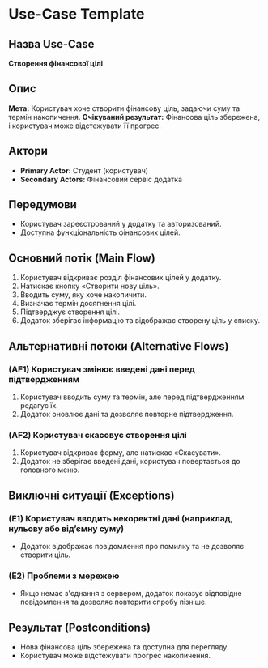 # Use-Case Template

## Назва Use-Case
**Створення фінансової цілі**

## Опис
**Мета:** Користувач хоче створити фінансову ціль, задаючи суму та термін накопичення.
**Очікуваний результат:** Фінансова ціль збережена, і користувач може відстежувати її прогрес.

## Актори
- **Primary Actor:** Студент (користувач)
- **Secondary Actors:** Фінансовий сервіс додатка

## Передумови
- Користувач зареєстрований у додатку та авторизований.
- Доступна функціональність фінансових цілей.

## Основний потік (Main Flow)
1. Користувач відкриває розділ фінансових цілей у додатку.
2. Натискає кнопку «Створити нову ціль».
3. Вводить суму, яку хоче накопичити.
4. Визначає термін досягнення цілі.
5. Підтверджує створення цілі.
6. Додаток зберігає інформацію та відображає створену ціль у списку.

## Альтернативні потоки (Alternative Flows)
### (AF1) Користувач змінює введені дані перед підтвердженням
1. Користувач вводить суму та термін, але перед підтвердженням редагує їх.
2. Додаток оновлює дані та дозволяє повторне підтвердження.

### (AF2) Користувач скасовує створення цілі
1. Користувач відкриває форму, але натискає «Скасувати».
2. Додаток не зберігає введені дані, користувач повертається до головного меню.

## Виключні ситуації (Exceptions)
### (E1) Користувач вводить некоректні дані (наприклад, нульову або від’ємну суму)
- Додаток відображає повідомлення про помилку та не дозволяє створити ціль.

### (E2) Проблеми з мережею
- Якщо немає з'єднання з сервером, додаток показує відповідне повідомлення та дозволяє повторити спробу пізніше.

## Результат (Postconditions)
- Нова фінансова ціль збережена та доступна для перегляду.
- Користувач може відстежувати прогрес накопичення.
